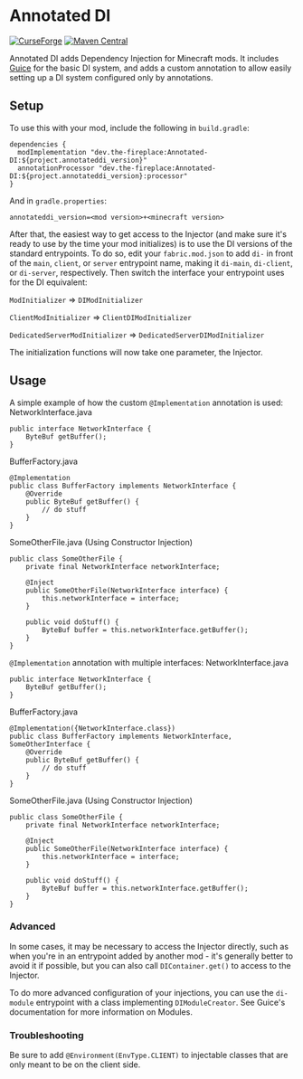 # Annotated DI
[![CurseForge](http://cf.way2muchnoise.eu/short_501373_downloads.svg)](https://minecraft.curseforge.com/projects/annotated-di) [![Maven Central](https://maven-badges.herokuapp.com/maven-central/dev.the-fireplace/Annotated-DI/badge.png)](https://maven-badges.herokuapp.com/maven-central/dev.the-fireplace/Annotated-DI)

Annotated DI adds Dependency Injection for Minecraft mods. It includes [Guice](https://github.com/google/guice) for the basic DI system, and adds a custom annotation to allow easily setting up a DI system configured only by annotations.

## Setup
To use this with your mod, include the following in `build.gradle`:
```
dependencies {
  modImplementation "dev.the-fireplace:Annotated-DI:${project.annotateddi_version}"
  annotationProcessor "dev.the-fireplace:Annotated-DI:${project.annotateddi_version}:processor"
}
```
And in `gradle.properties`:
```
annotateddi_version=<mod version>+<minecraft version>
```

After that, the easiest way to get access to the Injector (and make sure it's ready to use by the time your mod initializes) is to use the DI versions of the standard entrypoints. To do so, edit your `fabric.mod.json` to add `di-` in front of the `main`, `client`, or `server` entrypoint name, making it `di-main`, `di-client`, or `di-server`, respectively. Then switch the interface your entrypoint uses for the DI equivalent:

`ModInitializer` => `DIModInitializer`

`ClientModInitializer` => `ClientDIModInitializer`

`DedicatedServerModInitializer` => `DedicatedServerDIModInitializer`

The initialization functions will now take one parameter, the Injector.

## Usage
A simple example of how the custom `@Implementation` annotation is used:
NetworkInterface.java
```
public interface NetworkInterface {
    ByteBuf getBuffer();
}
```
BufferFactory.java
```
@Implementation
public class BufferFactory implements NetworkInterface {
    @Override
    public ByteBuf getBuffer() {
        // do stuff
    }
}
```
SomeOtherFile.java (Using Constructor Injection)
```
public class SomeOtherFile {
    private final NetworkInterface networkInterface;
    
    @Inject
    public SomeOtherFile(NetworkInterface interface) {
        this.networkInterface = interface;
    }
    
    public void doStuff() {
        ByteBuf buffer = this.networkInterface.getBuffer();
    }
}
```

`@Implementation` annotation with multiple interfaces:
NetworkInterface.java
```
public interface NetworkInterface {
    ByteBuf getBuffer();
}
```
BufferFactory.java
```
@Implementation({NetworkInterface.class})
public class BufferFactory implements NetworkInterface, SomeOtherInterface {
    @Override
    public ByteBuf getBuffer() {
        // do stuff
    }
}
```
SomeOtherFile.java (Using Constructor Injection)
```
public class SomeOtherFile {
    private final NetworkInterface networkInterface;
    
    @Inject
    public SomeOtherFile(NetworkInterface interface) {
        this.networkInterface = interface;
    }
    
    public void doStuff() {
        ByteBuf buffer = this.networkInterface.getBuffer();
    }
}
```

### Advanced
In some cases, it may be necessary to access the Injector directly, such as when you're in an entrypoint added by another mod - it's generally better to avoid it if possible, but you can also call `DIContainer.get()` to access to the Injector.

To do more advanced configuration of your injections, you can use the `di-module` entrypoint with a class implementing `DIModuleCreator`. See Guice's documentation for more information on Modules.

### Troubleshooting
Be sure to add `@Environment(EnvType.CLIENT)` to injectable classes that are only meant to be on the client side.